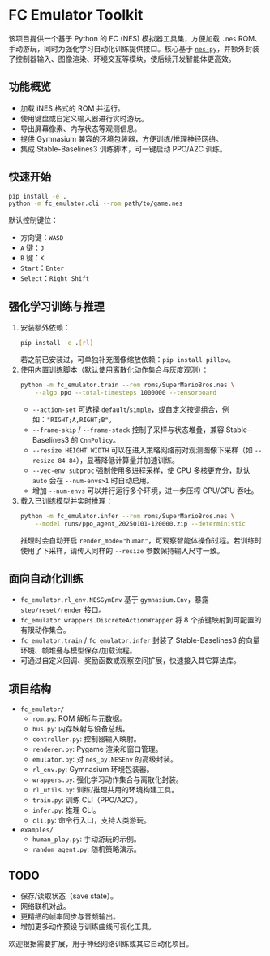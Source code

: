 ﻿# FC Emulator Toolkit

该项目提供一个基于 Python 的 FC (NES) 模拟器工具集，方便加载 `.nes` ROM、手动游玩，同时为强化学习自动化训练提供接口。核心基于 [`nes-py`](https://github.com/Kautenja/nes-py)，并额外封装了控制器输入、图像渲染、环境交互等模块，使后续开发智能体更高效。

## 功能概览
- 加载 iNES 格式的 ROM 并运行。
- 使用键盘或自定义输入器进行实时游玩。
- 导出屏幕像素、内存状态等观测信息。
- 提供 Gymnasium 兼容的环境包装器，方便训练/推理神经网络。
- 集成 Stable-Baselines3 训练脚本，可一键启动 PPO/A2C 训练。

## 快速开始

```bash
pip install -e .
python -m fc_emulator.cli --rom path/to/game.nes
```

默认控制键位：
- 方向键：`WASD`
- `A` 键：`J`
- `B` 键：`K`
- `Start`：`Enter`
- `Select`：`Right Shift`

## 强化学习训练与推理
1. 安装额外依赖：
   ```bash
   pip install -e .[rl]
   ```
   若之前已安装过，可单独补充图像缩放依赖：`pip install pillow`。
2. 使用内置训练脚本（默认使用离散化动作集合与灰度观测）：
   ```bash
   python -m fc_emulator.train --rom roms/SuperMarioBros.nes \
       --algo ppo --total-timesteps 1000000 --tensorboard
   ```
   - `--action-set` 可选择 `default`/`simple`，或自定义按键组合，例如：`"RIGHT;A,RIGHT;B"`。
   - `--frame-skip` / `--frame-stack` 控制子采样与状态堆叠，兼容 Stable-Baselines3 的 `CnnPolicy`。
   - `--resize HEIGHT WIDTH` 可以在进入策略网络前对观测图像下采样（如 `--resize 84 84`），显著降低计算量并加速训练。
   - `--vec-env subproc` 强制使用多进程采样，使 CPU 多核更充分，默认 `auto` 会在 `--num-envs>1` 时自动启用。
   - 增加 `--num-envs` 可以并行运行多个环境，进一步压榨 CPU/GPU 吞吐。
3. 载入已训练模型并实时推理：
   ```bash
   python -m fc_emulator.infer --rom roms/SuperMarioBros.nes \
       --model runs/ppo_agent_20250101-120000.zip --deterministic
   ```
   推理时会自动开启 `render_mode="human"`，可观察智能体操作过程。若训练时使用了下采样，请传入同样的 `--resize` 参数保持输入尺寸一致。

## 面向自动化训练
- `fc_emulator.rl_env.NESGymEnv` 基于 `gymnasium.Env`，暴露 `step/reset/render` 接口。
- `fc_emulator.wrappers.DiscreteActionWrapper` 将 8 个按键映射到可配置的有限动作集合。
- `fc_emulator.train` / `fc_emulator.infer` 封装了 Stable-Baselines3 的向量环境、帧堆叠与模型保存/加载流程。
- 可通过自定义回调、奖励函数或观察空间扩展，快速接入其它算法库。

## 项目结构
- `fc_emulator/`
  - `rom.py`: ROM 解析与元数据。
  - `bus.py`: 内存映射与设备总线。
  - `controller.py`: 控制器输入映射。
  - `renderer.py`: Pygame 渲染和窗口管理。
  - `emulator.py`: 对 `nes_py.NESEnv` 的高级封装。
  - `rl_env.py`: Gymnasium 环境包装器。
  - `wrappers.py`: 强化学习动作集合与离散化封装。
  - `rl_utils.py`: 训练/推理共用的环境构建工具。
  - `train.py`: 训练 CLI（PPO/A2C）。
  - `infer.py`: 推理 CLI。
  - `cli.py`: 命令行入口，支持人类游玩。
- `examples/`
  - `human_play.py`: 手动游玩的示例。
  - `random_agent.py`: 随机策略演示。

## TODO
- 保存/读取状态（save state）。
- 网络联机对战。
- 更精细的帧率同步与音频输出。
- 增加更多动作预设与训练曲线可视化工具。

欢迎根据需要扩展，用于神经网络训练或其它自动化项目。
